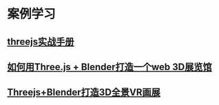 

# 案例学习

## [threejs实战手册](https://discoverthreejs.com/zh/)

## [如何用Three.js + Blender打造一个web 3D展览馆](https://www.cnblogs.com/vivotech/p/17553122.html)

## [Threejs+Blender打造3D全景VR画展](https://dev.xingway.com/threejs-3d-gallery-part2/)

